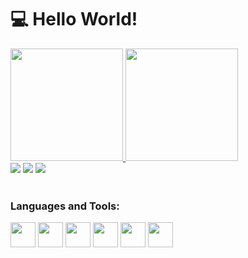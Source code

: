 # 💻 Hello World!

<div>
  <a href="https://github.com/EduardoPacheco6">
  <img loading="lazy" height="180em" src="https://github-readme-stats.vercel.app/api?username=EduardoPacheco6&show_icons=true&theme=dracula&include_all_commits=true&count_private=true"/>
  <img loading="lazy" height="180em" src="https://github-readme-stats.vercel.app/api/top-langs/?username=EduardoPacheco6&layout=compact&langs_count=7&theme=dracula"/>
</div>

<div>
  <a href="https://instagram.com/_edupacheco_" target="_blank"><img loading="lazy" src="https://img.shields.io/badge/-Instagram-%23E4405F?style=for-the-badge&logo=instagram&logoColor=white" target="_blank"></a>
  <a href = "mailto:edu.pacheco.carvalho@gmail.com"><img loading="lazy" src="https://img.shields.io/badge/Gmail-D14836?style=for-the-badge&logo=gmail&logoColor=white" target="_blank"></a>
  <a href="https://www.linkedin.com/in/eduardo-pacheco-a9b64293/" target="_blank"><img loading="lazy" src="https://img.shields.io/badge/-LinkedIn-%230077B5?style=for-the-badge&logo=linkedin&logoColor=white" target="_blank"></a>   
</div>  
</br>
<div>
  <h3>Languages and Tools:</h3>
    <img src="https://cdn.jsdelivr.net/gh/devicons/devicon/icons/java/java-original-wordmark.svg" width="40" height="40"/>
    <img src="https://cdn.jsdelivr.net/gh/devicons/devicon/icons/typescript/typescript-plain.svg" width="40" height="40"/>  
    <img src="https://cdn.jsdelivr.net/gh/devicons/devicon/icons/javascript/javascript-original.svg" width="40" height="40"/>
    <img src="https://cdn.jsdelivr.net/gh/devicons/devicon/icons/react/react-original-wordmark.svg" width="40" height="40"/>
    <img src="https://cdn.jsdelivr.net/gh/devicons/devicon/icons/html5/html5-plain.svg" width="40" height="40"/>
    <img src="https://cdn.jsdelivr.net/gh/devicons/devicon/icons/css3/css3-plain.svg" width="40" height="40"/>
</div>
